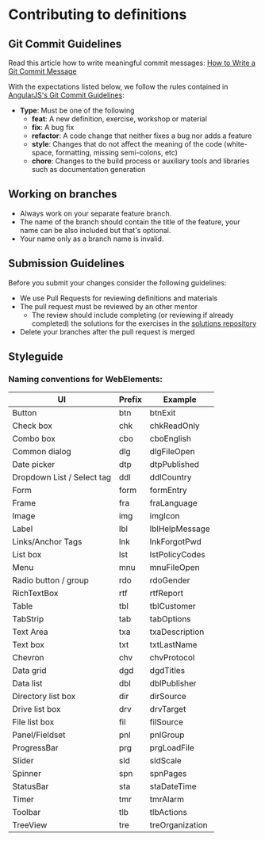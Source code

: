 # Contributing to definitions

## Git Commit Guidelines

Read this article how to write meaningful commit messages:
[How to Write a Git Commit Message](https://chris.beams.io/posts/git-commit/)

With the expectations listed below, we follow the rules contained in
[AngularJS's Git Commit Guidelines](https://github.com/angular/angular.js/blob/master/CONTRIBUTING.md#-git-commit-guidelines):

 -  **Type**: Must be one of the following
     -  **feat**: A new definition, exercise, workshop or material
     -  **fix**: A bug fix
     -  **refactor**: A code change that neither fixes a bug nor adds a feature
     -  **style**: Changes that do not affect the meaning of the code (white-space, formatting, missing semi-colons, etc)
     -  **chore**: Changes to the build process or auxiliary tools and libraries such as documentation generation

## Working on branches
-  Always work on your separate feature branch. 
-  The name of the branch should contain the title of the feature, your name can be also included but that's optional. 
-  Your name only as a branch name is invalid.

## Submission Guidelines

Before you submit your changes consider the following guidelines:
 -  We use Pull Requests for reviewing definitions and materials
 -  The pull request must be reviewed by an other mentor
     -  The review should include completing (or reviewing if already completed) the solutions for the exercises in the [solutions repository](https://github.com/green-fox-academy/solutions)
 -  Delete your branches after the pull request is merged


## Styleguide

### Naming conventions for WebElements:

UI                         | Prefix  | Example
-------------------------- | ------  | --------------- 
Button                     | btn     | btnExit        
Check box                  | chk     | chkReadOnly    
Combo box                  | cbo     | cboEnglish     
Common dialog              | dlg     | dlgFileOpen    
Date picker                | dtp     | dtpPublished   
Dropdown List / Select tag | ddl     | ddlCountry     
Form                       | form    | formEntry       
Frame                      | fra     | fraLanguage    
Image                      | img     | imgIcon        
Label                      | lbl     | lblHelpMessage 
Links/Anchor Tags          | lnk     | lnkForgotPwd   
List box                   | lst     | lstPolicyCodes 
Menu                       | mnu     | mnuFileOpen    
Radio button / group       | rdo     | rdoGender      
RichTextBox                | rtf     | rtfReport      
Table                      | tbl     | tblCustomer    
TabStrip                   | tab     | tabOptions     
Text Area                  | txa     | txaDescription 
Text box                   | txt     | txtLastName
Chevron                    | chv     | chvProtocol    
Data grid                  | dgd     | dgdTitles      
Data list                  | dbl     | dblPublisher   
Directory list box         | dir     | dirSource      
Drive list box             | drv     | drvTarget      
File list box              | fil     | filSource      
Panel/Fieldset             | pnl     | pnlGroup       
ProgressBar                | prg     | prgLoadFile    
Slider                     | sld     | sldScale       
Spinner                    | spn     | spnPages       
StatusBar                  | sta     | staDateTime    
Timer                      | tmr     | tmrAlarm       
Toolbar                    | tlb     | tlbActions      
TreeView                   | tre     | treOrganization
